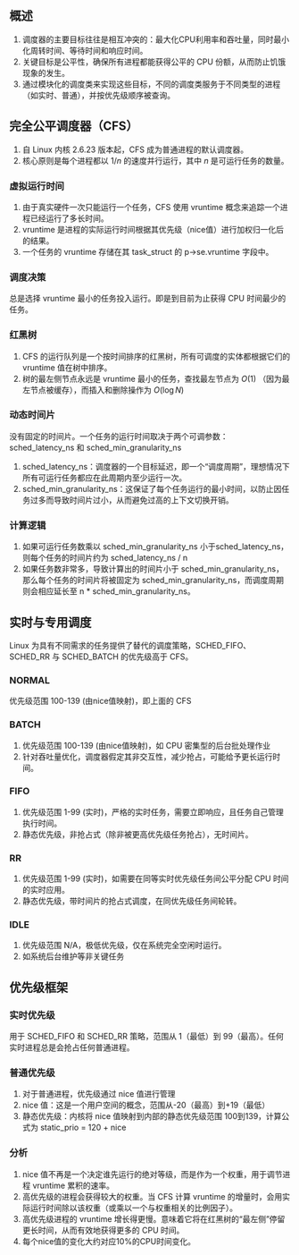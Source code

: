 ## 概述
1. 调度器的主要目标往往是相互冲突的：最大化CPU利用率和吞吐量，同时最小化周转时间、等待时间和响应时间。
2. 关键目标是公平性，确保所有进程都能获得公平的 CPU 份额，从而防止饥饿现象的发生。
3. 通过模块化的调度类来实现这些目标，不同的调度类服务于不同类型的进程（如实时、普通），并按优先级顺序被查询。

## 完全公平调度器（CFS）
1. 自 Linux 内核 2.6.23 版本起，CFS 成为普通进程的默认调度器。
2. 核心原则是每个进程都以 $1/n$ 的速度并行运行，其中 $n$ 是可运行任务的数量。
### 虚拟运行时间
1. 由于真实硬件一次只能运行一个任务，CFS 使用 vruntime 概念来追踪一个进程已经运行了多长时间。
2. vruntime 是进程的实际运行时间根据其优先级（nice值）进行加权归一化后的结果。
3. 一个任务的 vruntime 存储在其 task_struct 的 p->se.vruntime 字段中。
### 调度决策
总是选择 vruntime 最小的任务投入运行。即是到目前为止获得 CPU 时间最少的任务。
### 红黑树
1. CFS 的运行队列是一个按时间排序的红黑树，所有可调度的实体都根据它们的 vruntime 值在树中排序。
2. 树的最左侧节点永远是 vruntime 最小的任务，查找最左节点为 $O(1)$ （因为最左节点被缓存），而插入和删除操作为 $O(\log N)$
### 动态时间片
没有固定的时间片。一个任务的运行时间取决于两个可调参数：sched_latency_ns 和 sched_min_granularity_ns
1. sched_latency_ns：调度器的一个目标延迟，即一个“调度周期”，理想情况下所有可运行任务都应在此周期内至少运行一次。
2. sched_min_granularity_ns：这保证了每个任务运行的最小时间，以防止因任务过多而导致时间片过小，从而避免过高的上下文切换开销。
### 计算逻辑
1. 如果可运行任务数乘以 sched_min_granularity_ns 小于sched_latency_ns，则每个任务的时间片约为 sched_latency_ns / n
2. 如果任务数非常多，导致计算出的时间片小于 sched_min_granularity_ns，那么每个任务的时间片将被固定为 sched_min_granularity_ns，而调度周期则会相应延长至 n * sched_min_granularity_ns。

## 实时与专用调度
Linux 为具有不同需求的任务提供了替代的调度策略，SCHED_FIFO、SCHED_RR 与 SCHED_BATCH 的优先级高于 CFS。
### NORMAL
优先级范围 100-139 (由nice值映射)，即上面的 CFS
### BATCH
1. 优先级范围 100-139 (由nice值映射)，如 CPU 密集型的后台批处理作业
2. 针对吞吐量优化，调度器假定其非交互性，减少抢占，可能给予更长运行时间。
### FIFO
1. 优先级范围 1-99 (实时)，严格的实时任务，需要立即响应，且任务自己管理执行时间。
2. 静态优先级，非抢占式（除非被更高优先级任务抢占），无时间片。
### RR
1. 优先级范围 1-99 (实时)，如需要在同等实时优先级任务间公平分配 CPU 时间的实时应用。
2. 静态优先级，带时间片的抢占式调度，在同优先级任务间轮转。
### IDLE
1. 优先级范围 N/A，极低优先级，仅在系统完全空闲时运行。
2. 如系统后台维护等非关键任务

## 优先级框架
### 实时优先级
用于 SCHED_FIFO 和 SCHED_RR 策略，范围从 1（最低）到 99（最高）。任何实时进程总是会抢占任何普通进程。
### 普通优先级
1. 对于普通进程，优先级通过 nice 值进行管理
2. nice 值：这是一个用户空间的概念，范围从-20（最高）到+19（最低）
3. 静态优先级：内核将 nice 值映射到内部的静态优先级范围 100到139，计算公式为 static_prio = 120 + nice
### 分析
1. nice 值不再是一个决定谁先运行的绝对等级，而是作为一个权重，用于调节进程 vruntime 累积的速率。
2. 高优先级的进程会获得较大的权重。当 CFS 计算 vruntime 的增量时，会用实际运行时间除以该权重（或乘以一个与权重相关的比例因子）。
3. 高优先级进程的 vruntime 增长得更慢。意味着它将在红黑树的“最左侧”停留更长时间，从而有效地获得更多的 CPU 时间。
4. 每个nice值的变化大约对应10%的CPU时间变化。